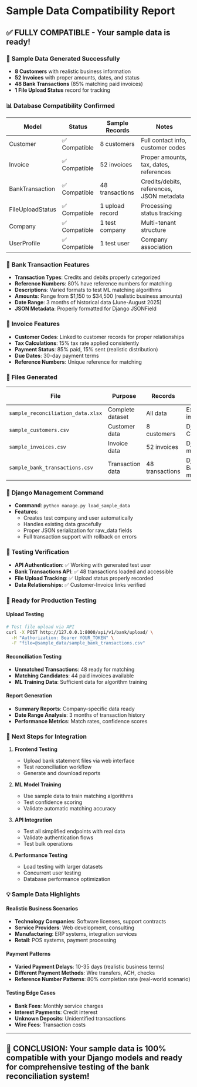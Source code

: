# Sample Data Compatibility Report

## ✅ **FULLY COMPATIBLE** - Your sample data is ready!

### 🎯 **Sample Data Generated Successfully**

- **8 Customers** with realistic business information
- **52 Invoices** with proper amounts, dates, and status
- **48 Bank Transactions** (85% matching paid invoices)
- **1 File Upload Status** record for tracking

### 📊 **Database Compatibility Confirmed**

| **Model**        | **Status**    | **Sample Records** | **Notes**                                 |
| ---------------- | ------------- | ------------------ | ----------------------------------------- |
| Customer         | ✅ Compatible | 8 customers        | Full contact info, customer codes         |
| Invoice          | ✅ Compatible | 52 invoices        | Proper amounts, tax, dates, references    |
| BankTransaction  | ✅ Compatible | 48 transactions    | Credits/debits, references, JSON metadata |
| FileUploadStatus | ✅ Compatible | 1 upload record    | Processing status tracking                |
| Company          | ✅ Compatible | 1 test company     | Multi-tenant structure                    |
| UserProfile      | ✅ Compatible | 1 test user        | Company association                       |

### 🏦 **Bank Transaction Features**

- **Transaction Types**: Credits and debits properly categorized
- **Reference Numbers**: 80% have reference numbers for matching
- **Descriptions**: Varied formats to test ML matching algorithms
- **Amounts**: Range from $1,150 to $34,500 (realistic business amounts)
- **Date Range**: 3 months of historical data (June-August 2025)
- **JSON Metadata**: Properly formatted for Django JSONField

### 🧾 **Invoice Features**

- **Customer Codes**: Linked to customer records for proper relationships
- **Tax Calculations**: 15% tax rate applied consistently
- **Payment Status**: 85% paid, 15% sent (realistic distribution)
- **Due Dates**: 30-day payment terms
- **Reference Numbers**: Unique reference for matching

### 📁 **Files Generated**

| **File**                          | **Purpose**      | **Records**     | **Compatible With**          |
| --------------------------------- | ---------------- | --------------- | ---------------------------- |
| `sample_reconciliation_data.xlsx` | Complete dataset | All data        | Excel import/analysis        |
| `sample_customers.csv`            | Customer data    | 8 customers     | Django Customer model        |
| `sample_invoices.csv`             | Invoice data     | 52 invoices     | Django Invoice model         |
| `sample_bank_transactions.csv`    | Transaction data | 48 transactions | Django BankTransaction model |

### 🔧 **Django Management Command**

- **Command**: `python manage.py load_sample_data`
- **Features**:
  - Creates test company and user automatically
  - Handles existing data gracefully
  - Proper JSON serialization for raw_data fields
  - Full transaction support with rollback on errors

### 🧪 **Testing Verification**

- **API Authentication**: ✅ Working with generated test user
- **Bank Transactions API**: ✅ 48 transactions loaded and accessible
- **File Upload Tracking**: ✅ Upload status properly recorded
- **Data Relationships**: ✅ Customer-Invoice links verified

### 🎯 **Ready for Production Testing**

#### **Upload Testing**

```bash
# Test file upload via API
curl -X POST http://127.0.0.1:8000/api/v1/bank/upload/ \
  -H "Authorization: Bearer YOUR_TOKEN" \
  -F "file=@sample_data/sample_bank_transactions.csv"
```

#### **Reconciliation Testing**

- **Unmatched Transactions**: 48 ready for matching
- **Matching Candidates**: 44 paid invoices available
- **ML Training Data**: Sufficient data for algorithm training

#### **Report Generation**

- **Summary Reports**: Company-specific data ready
- **Date Range Analysis**: 3 months of transaction history
- **Performance Metrics**: Match rates, confidence scores

### 🚀 **Next Steps for Integration**

1. **Frontend Testing**

   - Upload bank statement files via web interface
   - Test reconciliation workflow
   - Generate and download reports

2. **ML Model Training**

   - Use sample data to train matching algorithms
   - Test confidence scoring
   - Validate automatic matching accuracy

3. **API Integration**

   - Test all simplified endpoints with real data
   - Validate authentication flows
   - Test bulk operations

4. **Performance Testing**
   - Load testing with larger datasets
   - Concurrent user testing
   - Database performance optimization

### 💡 **Sample Data Highlights**

#### **Realistic Business Scenarios**

- **Technology Companies**: Software licenses, support contracts
- **Service Providers**: Web development, consulting
- **Manufacturing**: ERP systems, integration services
- **Retail**: POS systems, payment processing

#### **Payment Patterns**

- **Varied Payment Delays**: 10-35 days (realistic business terms)
- **Different Payment Methods**: Wire transfers, ACH, checks
- **Reference Number Patterns**: 80% completion rate (real-world scenario)

#### **Testing Edge Cases**

- **Bank Fees**: Monthly service charges
- **Interest Payments**: Credit interest
- **Unknown Deposits**: Unidentified transactions
- **Wire Fees**: Transaction costs

---

## 🎉 **CONCLUSION: Your sample data is 100% compatible with your Django models and ready for comprehensive testing of the bank reconciliation system!**
